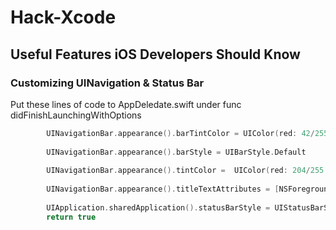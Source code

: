 # Hack-Xcode

## Useful Features iOS Developers Should Know

### Customizing UINavigation & Status Bar
Put these lines of code to AppDeledate.swift under func didFinishLaunchingWithOptions 
```Swift
        UINavigationBar.appearance().barTintColor = UIColor(red: 42/255.0, green: 140/255.0, blue: 166/255.0, alpha: 0.5)
    
        UINavigationBar.appearance().barStyle = UIBarStyle.Default
    
        UINavigationBar.appearance().tintColor =  UIColor(red: 204/255.0, green: 255/255.0, blue: 204/255.0, alpha: 1)
    
        UINavigationBar.appearance().titleTextAttributes = [NSForegroundColorAttributeName: UIColor(red: 204/255.0, green: 255/255.0, blue: 204/255.0, alpha: 1), NSFontAttributeName: UIFont(name: "OpenSans-Bold", size: 25)!]
    
        UIApplication.sharedApplication().statusBarStyle = UIStatusBarStyle.LightContent
        return true
```
    




